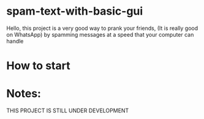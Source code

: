 # spam-text-with-basic-gui

Hello, this project is a very good way to prank your friends, (It is really good on WhatsApp) by spamming messages at a speed that your computer can handle

# How to start



# Notes:
THIS PROJECT IS STILL UNDER DEVELOPMENT
